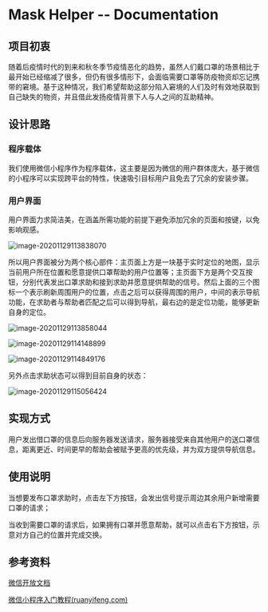 # Mask Helper -- Documentation

## 项目初衷

随着后疫情时代的到来和秋冬季节疫情恶化的趋势，虽然人们戴口罩的场景相比于最开始已经缩减了很多，但仍有很多情形下，会面临需要口罩等防疫物资却忘记携带的窘境。基于这种情况，我们希望帮助这部分陷入窘境的人们及时有效地获取到自己缺失的物资，并且借此发扬疫情背景下人与人之间的互助精神。

## 设计思路

### 程序载体

我们使用微信小程序作为程序载体，这主要是因为微信的用户群体庞大，基于微信的小程序可以实现跨平台的特性，快速吸引目标用户且免去了冗余的安装步骤。

### 用户界面

用户界面力求简洁美，在涵盖所需功能的前提下避免添加冗余的页面和按键，以免影响观感。

![image-20201129113838070](picture/image-20201129113838070.png)

所以用户界面被分为两个核心部件：主页面上方是一块基于实时定位的地图，显示当前用户所在位置和愿意提供口罩帮助的用户位置等；主页面下方是两个交互按钮，分别代表发出口罩求助和接到求助并愿意提供帮助的信号。然后上面的三个图标一个表示刷新周围用户的位置，点击之后可以获得周围的用户，中间的表示导航功能，在求助者与帮助者匹配之后可以得到导航，最右边的是定位功能，能够更新自身的定位。

![image-20201129113858044](picture/image-20201129113858044.png)

![image-20201129114148899](picture/image-20201129114148899.png)

![image-20201129114849176](picture/image-20201129114849176.png)

另外点击求助状态可以得到目前自身的状态：

![image-20201129115056424](picture/image-20201129115056424.png)



## 实现方式 

用户发出借口罩的信息后向服务器发送请求，服务器接受来自其他用户的送口罩信息，距离更近、时间更早的帮助会被赋予更高的优先级，并为双方提供导航信息。

## 使用说明

当想要发布口罩求助时，点击左下方按钮，会发出信号提示周边其余用户新增需要口罩的请求；

当收到需要口罩的请求后，如果拥有口罩并愿意帮助，就可以点击右下方按钮，示意对方自己的位置并完成交换。

## 参考资料 

[微信开放文档](https://developers.weixin.qq.com/miniprogram/dev/framework/)

[微信小程序入门教程(ruanyifeng.com)](http://www.ruanyifeng.com/blog/2020/10/wechat-miniprogram-tutorial-part-one.html)





